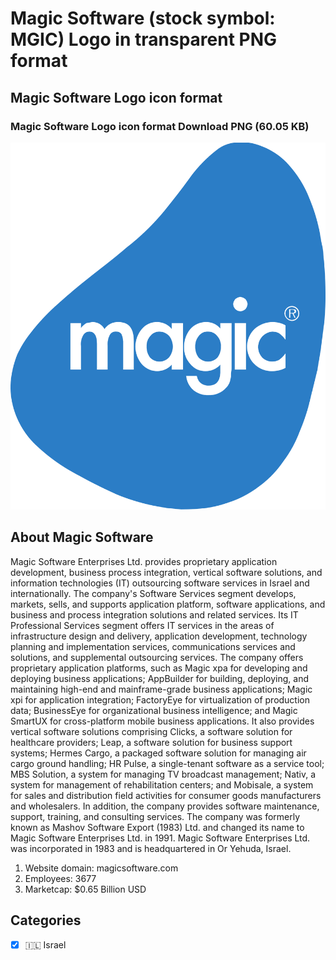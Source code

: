 # Magic Software (stock symbol: MGIC) Logo in transparent PNG format

## Magic Software Logo icon format

### Magic Software Logo icon format Download PNG (60.05 KB)

![Magic Software Logo icon format Download PNG (60.05 KB)](/img/orig/MGIC-95a9463c.png)

## About Magic Software

Magic Software Enterprises Ltd. provides proprietary application development, business process integration, vertical software solutions, and information technologies (IT) outsourcing software services in Israel and internationally. The company's Software Services segment develops, markets, sells, and supports application platform, software applications, and business and process integration solutions and related services. Its IT Professional Services segment offers IT services in the areas of infrastructure design and delivery, application development, technology planning and implementation services, communications services and solutions, and supplemental outsourcing services. The company offers proprietary application platforms, such as Magic xpa for developing and deploying business applications; AppBuilder for building, deploying, and maintaining high-end and mainframe-grade business applications; Magic xpi for application integration; FactoryEye for virtualization of production data; BusinessEye for organizational business intelligence; and Magic SmartUX for cross-platform mobile business applications. It also provides vertical software solutions comprising Clicks, a software solution for healthcare providers; Leap, a software solution for business support systems; Hermes Cargo, a packaged software solution for managing air cargo ground handling; HR Pulse, a single-tenant software as a service tool; MBS Solution, a system for managing TV broadcast management; Nativ, a system for management of rehabilitation centers; and Mobisale, a system for sales and distribution field activities for consumer goods manufacturers and wholesalers. In addition, the company provides software maintenance, support, training, and consulting services. The company was formerly known as Mashov Software Export (1983) Ltd. and changed its name to Magic Software Enterprises Ltd. in 1991. Magic Software Enterprises Ltd. was incorporated in 1983 and is headquartered in Or Yehuda, Israel.

1. Website domain: magicsoftware.com
2. Employees: 3677
3. Marketcap: $0.65 Billion USD


## Categories
- [x] 🇮🇱 Israel
